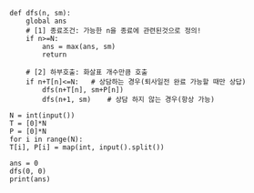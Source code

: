     def dfs(n, sm):
        global ans
        # [1] 종료조건: 가능한 n을 종료에 관련된것으로 정의!
        if n>=N:
            ans = max(ans, sm)
            return

        # [2] 하부호출: 화살표 개수만큼 호출
        if n+T[n]<=N:   # 상담하는 경우(퇴사일전 완료 가능할 때만 상답)
            dfs(n+T[n], sm+P[n])
            dfs(n+1, sm)    # 상담 하지 않는 경우(항상 가능)

    N = int(input())
    T = [0]*N
    P = [0]*N
    for i in range(N):
    T[i], P[i] = map(int, input().split())

    ans = 0
    dfs(0, 0)
    print(ans)
